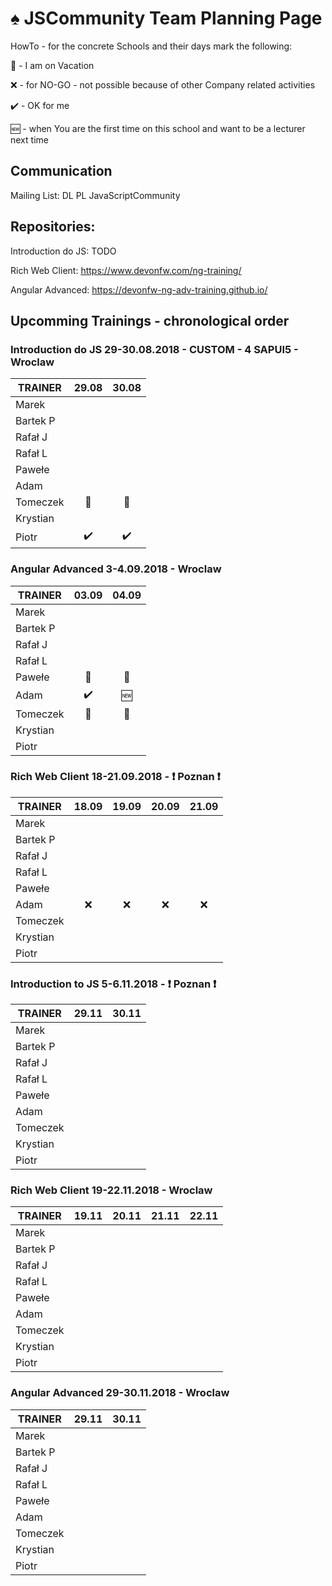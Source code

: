 # :spades: JSCommunity Team Planning Page

HowTo - for the concrete Schools and their days mark the following:

:palm_tree: - I am on Vacation

:x: - for NO-GO - not possible because of other Company related activities

:heavy_check_mark: - OK for me

:new: - when You are the first time on this school and want to be a lecturer next time

## Communication

Mailing List: DL PL JavaScriptCommunity

## Repositories:

Introduction do JS: TODO

Rich Web Client: https://www.devonfw.com/ng-training/

Angular Advanced: https://devonfw-ng-adv-training.github.io/

## Upcomming Trainings - chronological order

### Introduction do JS 29-30.08.2018 - CUSTOM - 4 SAPUI5 - Wroclaw
| TRAINER       |      29.08	     |      30.08       |
| --            |      :---:       |      :---:       |
| Marek         |                  |                  |
| Bartek P      |                  |                  |
| Rafał J       |                  |                  |
| Rafał L       |                  |                  |
| Pawełe        |                  |                  |
| Adam          |                  |                  |
| Tomeczek      |   :palm_tree:    |   :palm_tree:    |
| Krystian      |                  |                  |
| Piotr         |:heavy_check_mark:|:heavy_check_mark:|

### Angular Advanced 3-4.09.2018 - Wroclaw
| TRAINER       |      03.09	     |      04.09       |
| --            |      :---:       |      :---:       |
| Marek         |                  |                  |
| Bartek P      |                  |                  |
| Rafał J       |                  |                  |
| Rafał L       |                  |                  |
| Pawełe        |   :palm_tree:    |   :palm_tree:    |
| Adam          |:heavy_check_mark:|      :new:       |
| Tomeczek      |   :palm_tree:    |   :palm_tree:    |
| Krystian      |                  |                  |
| Piotr         |                  |                  |

### Rich Web Client 18-21.09.2018 - :exclamation: Poznan :exclamation:
| TRAINER       |      18.09	     |      19.09       |      20.09	     |      21.09       |
| --            |      :---:       |      :---:       |      :---:       |      :---:       |
| Marek         |                  |                  |                  |                  |
| Bartek P      |                  |                  |                  |                  |
| Rafał J       |                  |                  |                  |                  |
| Rafał L       |                  |                  |                  |                  |
| Pawełe        |                  |                  |                  |                  |
| Adam          |       :x:        |       :x:        |       :x:        |       :x:        |
| Tomeczek      |                  |                  |                  |                  |
| Krystian      |                  |                  |                  |                  |
| Piotr         |                  |                  |                  |                  |

### Introduction to JS 5-6.11.2018 - :exclamation: Poznan :exclamation:
| TRAINER       |      29.11	     |      30.11       |
| --            |      :---:       |      :---:       |
| Marek         |                  |                  |
| Bartek P      |                  |                  |
| Rafał J       |                  |                  |
| Rafał L       |                  |                  |
| Pawełe        |                  |                  |
| Adam          |                  |                  |
| Tomeczek      |                  |                  |
| Krystian      |                  |                  |
| Piotr         |                  |                  |

### Rich Web Client 19-22.11.2018 - Wroclaw
| TRAINER       |      19.11	     |      20.11       |      21.11	     |      22.11       |
| --            |      :---:       |      :---:       |      :---:       |      :---:       |
| Marek         |                  |                  |                  |                  |
| Bartek P      |                  |                  |                  |                  |
| Rafał J       |                  |                  |                  |                  |
| Rafał L       |                  |                  |                  |                  |
| Pawełe        |                  |                  |                  |                  |
| Adam          |                  |                  |                  |                  |
| Tomeczek      |                  |                  |                  |                  |
| Krystian      |                  |                  |                  |                  |
| Piotr         |                  |                  |                  |                  |


### Angular Advanced 29-30.11.2018 - Wroclaw
| TRAINER       |      29.11	     |      30.11       |
| --            |      :---:       |      :---:       |
| Marek         |                  |                  |
| Bartek P      |                  |                  |
| Rafał J       |                  |                  |
| Rafał L       |                  |                  |
| Pawełe        |                  |                  |
| Adam          |                  |                  |
| Tomeczek      |                  |                  |
| Krystian      |                  |                  |
| Piotr         |                  |                  |



